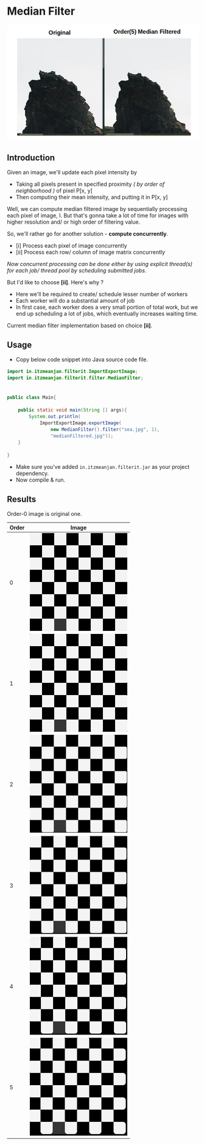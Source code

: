 # Median Filter

![medianFiltered](../examples/order_5_MedianFiltered_2.jpg)

## Introduction

Given an image, we'll update each pixel intensity by 

- Taking all pixels present in specified proximity _( by order of neighborhood )_ of pixel P[x, y]
- Then computing their mean intensity, and putting it in P[x, y]

Well, we can compute median filtered image by sequentially processing each pixel of image, I. But that's gonna take a lot of time for images with higher resolution and/ or high order of filtering value.

So, we'll rather go for another solution - **compute concurrently**.

- [i] Process each pixel of image concurrently
- [ii] Process each row/ column of image matrix concurrently

*Now concurrent processing can be done either by using explicit thread(s) for each job/ thread pool by scheduling submitted jobs.*

But I'd like to choose **[ii]**. Here's why ?

- Here we'll be required to create/ schedule lesser number of workers
- Each worker will do a substantial amount of job
- In first case, each worker does a very small portion of total work, but we end up scheduling a lot of jobs, which eventually increases waiting time.

Current median filter implementation based on choice **[ii]**.

## Usage

- Copy below code snippet into Java source code file.

```java
import in.itzmeanjan.filterit.ImportExportImage;
import in.itzmeanjan.filterit.filter.MedianFilter;


public class Main{

	public static void main(String [] args){
		System.out.println(
            ImportExportImage.exportImage(
                new MedianFilter().filter("sea.jpg", 1), 
                "medianFiltered.jpg"));
	}

}
```

- Make sure you've added `in.itzmeanjan.filterit.jar` as your project dependency.
- Now compile & run.

## Results

Order-0 image is original one.

Order | Image
--- | ---
0 | ![sample_image](../examples/sample.jpg)
1 | ![order_1_MedianFiltered](../examples/order_1_MedianFiltered.jpg)
2 | ![order_2_MedianFiltered](../examples/order_2_MedianFiltered.jpg)
3 | ![order_3_MedianFiltered](../examples/order_3_MedianFiltered.jpg)
4 | ![order_4_MedianFiltered](../examples/order_4_MedianFiltered.jpg)
5 | ![order_5_MedianFiltered](../examples/order_5_MedianFiltered.jpg)

